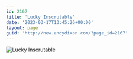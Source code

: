 ```yaml
---
id: 2167
title: 'Lucky Inscrutable'
date: '2023-03-17T13:45:26+00:00'
layout: page
guid: 'http://new.andydixon.com/?page_id=2167'
---
```


![Lucky Inscrutable](https://i0.wp.com/assets.g8x2.ldn.idrivee2-23.com/posters/Lucky%20Inscrutable%2001.jpg?w=1200&ssl=1 "Lucky Inscrutable")